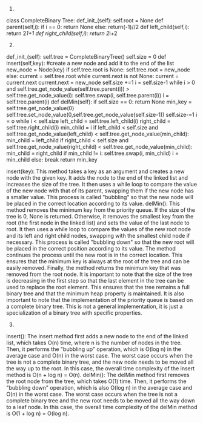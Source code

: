 1.
class CompleteBinary Tree:
def_init_(self):
  self.root = None
def parent(self,i):
  if i == 0:
     return None
  else:
     return(-1)//2
def left_child(self,i):
  return 2*1+1
def right_child(self,i):
  return 2*i+2
 
2.
def_init_(self):
  self.tree = CompleteBinaryTree()
  self.size = 0
def insert(self,key):
#create a new node and add it to the end of the list
new_node = Node(key)
if self.tree.root is None:
   self.tree.root = new_node
else:
   current = self.tree.root
   while current.next is not None:
     current = current.next
   current.next = new_node
self.size +=1
i = self.size-1
while i > 0 and self.tree.get_node_value(self.tree.parent(i)) > self.tree.get_node_value(i):
  self.tree.swap(i, self.tree.parent(i))
  i = self.tree.parent(i)
def delMin(self):
  if self.size == 0:
     return None
  min_key = self.tree.get_node_value(0)
  self.tree.set_node_value(0,self.tree.get_node_value(self.size-1))
  self.size-=1
  i = o
  while i < self.size
    left_child = self.tree.left_child(i)
    right_child = self.tree.right_child(i)
    min_child = i
    if left_child < self.size and self.tree.get_node_value(left_child) < self.tree.get_node_value(min_child):
       min_child = left_child
    if right_child < self.size and self.tree.get_node_value(right_child) < self.tree.get_node_value(min_child):
       min_child = right_child
    if min_child != i:
       self.tree.swap(i, min_child)
       i = min_child
    else:
       break
return min_key

insert(key): This method takes a key as an argument and creates a new node with the given key. It adds the node to the end of the linked list and increases the size of the tree. It then uses a while loop to compare the value of the new node with that of its parent, swapping them if the new node has a smaller value. This process is called "bubbling" so that the new node will be placed in the correct location according to its value. 
delMin(): This method removes the minimum key from the priority queue. If the size of the tree is 0, None is returned. Otherwise, it removes the smallest key from the root (the first node in the linked list) and sets the value of the last node to root. It then uses a while loop to compare the values of the new root node and its left and right child nodes, swapping with the smallest child node if necessary. This process is called "bubbling down" so that the new root will be placed in the correct position according to its value. The method continues the process until the new root is in the correct location. This ensures that the minimum key is always at the root of the tree and can be easily removed. Finally, the method returns the minimum key that was removed from the root node. It is important to note that the size of the tree is decreasing in the first step so that the last element in the tree can be used to replace the root element. This ensures that the tree remains a full binary tree and that the minimum heap property is maintained. It is also important to note that the implementation of the priority queue is based on a complete binary tree. This is not a general implementation, it is just a specialization of a binary tree with specific properties.

3.
insert(): The insert method first adds a new node to the end of the linked list, which takes O(n) time, where n is the number of nodes in the tree. Then, it performs the "bubbling up" operation, which is O(log n) in the average case and O(n) in the worst case. The worst case occurs when the tree is not a complete binary tree, and the new node needs to be moved all the way up to the root. In this case, the overall time complexity of the insert method is O(n + log n) = O(n).
delMin(): The delMin method first removes the root node from the tree, which takes O(1) time. Then, it performs the "bubbling down" operation, which is also O(log n) in the average case and O(n) in the worst case. The worst case occurs when the tree is not a complete binary tree and the new root needs to be moved all the way down to a leaf node. In this case, the overall time complexity of the delMin method is O(1 + log n) = O(log n).
